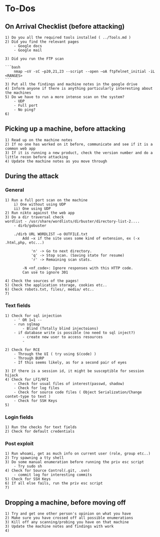 # To-Dos
## On Arrival Checklist (before attacking)

    1) Do you all the required tools installed ( ../Tools.md ) 
    2) Did you find the relevant pages
        - Google docs
        - Google mail
        
    3) Did you run the FTP scan

    ```bash
        nmap –sV -sC –p20,21,23 --script --open –oA ftpTelnet_initial -iL <RANGES>
    ```
    3) Put all the findings and machine notes in the google drive
    4) Inform anyone if there is anything particularly interesting about the machines
    5) Do we have to run a more intense scan on the system?
        - UDP
        - Full port
        - No ping?
    6) 
    
## Picking up a machine, before attacking
    1) Read up on the machine notes
    2) If no one has worked on it before, communicate and see if it is a common web app
    3) If it is running a new product, check the version number and do a little recon before attacking
    4) Update the machine notes as you move through

## During the attack
### General
    1) Run a full port scan on the machine
        i) One without using UDP
        ii) One using UDP 
    2) Run nikto against the web app
    3) Do a dir traversal check
    wordlist - /usr/share/wordlists/dirbuster/directory-list-2....
        - dirb/gobuster

        ./dirb URL WORDLIST –o OUTFILE.txt
            Add –x if the site uses some kind of extension, ex (-x .html,php, etc...)
             
             	'n' -> Go to next directory.
              	'q' -> Stop scan. (Saving state for resume)
              	'r' -> Remaining scan stats.
             
            -N <nf_code>: Ignore responses with this HTTP code.
            Can use to ignore 301

    4) Check the sources of the pages!
    5) Check the application storage, cookies etc..
    6) Check robots.txt, files/, media/ etc..
    7) 


### Text fields
    
    1) Check for sql injection
        - ' OR 1=1 --
        - run sqlmap
            - Blind (Totally blind injectoions)
        - if database write is possible (no need to sql inject?)
            - create new user to access resources
            - 

    2) Check for RCE
        - Through the UI ( try using $(code) )
        - Through BURP
        - If this seems likely, as for a second pair of eyes

    3) If there is a session id, it might be susceptible for session hijack
    4) Check for LFI/RFI
        - Check for usual files of interest(passwd, shadow)
        - Check for log files
        - Check for source code files ( Object Serialization/Change contet-type to text )
        - Check for SSH Keys
    5) 


### Login fields
    
    1) Run the checks for text fields
    2) Check for default credentials

### Post exploit
    
    1) Run whoami, get as much info on current user (role, group etc..)
    2) Try spawning a tty shell
    3) Do some manual enumeration before running the priv esc script
        - Try sudo sh
    4) Check for Source Control(.git, .svn)
        - commit log for interesting commits
    5) Check for SSH Keys
    6) If all else fails, run the priv esc script
    7)

## Dropping a machine, before moving off

    1) Try and get one other person's opinion on what you have  
    2) Make sure you have crossed off all possible enumerations
    3) Kill off any scanning/probing you have on that machine
    3) Update the machine notes and findings with work 
    4)



